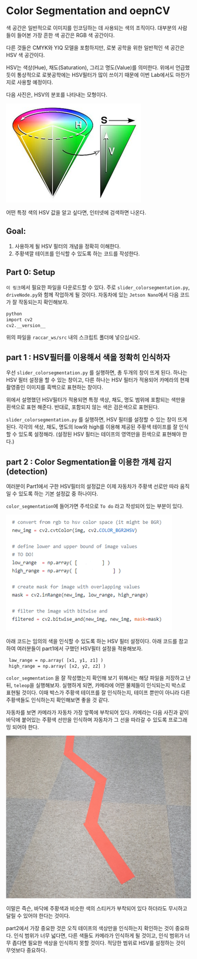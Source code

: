 # Color Segmentation and oepnCV

 색 공간은 일반적으로 이미지를 인코딩하는 데 사용되는 색의 조직이다. 대부분의 사람들이 들어본 가장 흔한 색 공간은 RGB 색 공간이다. 
 
 다른 것들은 CMYK와 YIQ 모델을 포함하지만, 로봇 공학을 위한 일반적인 색 공간은 HSV 색 공간이다.

 HSV는 색상(Hue), 채도(Saturation), 그리고 명도(Value)를 의미한다. 위에서 언급했듯이 통상적으로 로봇공학에는 HSV필터가 많이 쓰이기 때문에 이번 Lab에서도 마찬가지로 사용할 예정이다.

 다음 사진은, HSV의 분포를 나타내는 모형이다. 
 
 ![HSV](img/HSV.png)

 어떤 특정 색의 HSV 값을 알고 싶다면, 인터넷에 검색하면 나온다.


## Goal:
 1. 사용하게 될 HSV 필터의 개념을 정확히 이해한다.
 2. 주황색깔 테이프를 인식할 수 있도록 하는 코드를 작성한다.

## Part 0: Setup

 `이 링크`에서 필요한 파일을 다운로드할 수 있다. 주로 `slider_colorsegmentation.py`, `driveNode.py`와 함께 작업하게 될 것이다.
 자동차에 있는 `Jetson Nano`에서 다음 코드가 잘 작동되는지 확인해보자.
    
    python 
    import cv2 
    cv2.__version__

 위의 파일을 `raccar_ws/src` 내의 스크립트 폴더에 넣으십시오.


## part 1 : HSV필터를 이용해서 색을 정확히 인식하자
 우선 `slider_colorsegmentation.py` 를 실행하면, 총 두개의 창이 뜨게 된다.
 하나는 HSV 필터 설정을 할 수 있는 창이고, 다른 하나는 HSV 필터가 적용되어 카메라의 현재 촬영중인 이미지를 흑백으로 표현하는 창이다.  
 
 위에서 설명했던 HSV필터가 적용되면 특정 색상, 채도, 명도 범위에 포함되는 색만을 흰색으로 표현 해준다. 반대로, 포함되지 않는 색은 검은색으로 표현된다.

 `slider_colorsegmentation.py` 를 실행하면, HSV 필터를 설정할 수 있는 창이 뜨게 된다. 
 각각의 색상, 채도, 명도의 low와 high를 이용해 제공된 주황색 테이프를 잘 인식할 수 있도록 설정해라. (설정된 HSV 필터는 테이프의 영역만을 흰색으로 표현해야 한다.) 
 

## part 2 : Color Segmentation을 이용한 개체 감지(detection) 
 여러분이 Part1에서 구한 HSV필터의 설정값은 이제 자동차가 주황색 선로만 따라 움직일 수 있도록 하는 기본 설정값 중 하나이다.

 `color_segmentation`에 들어가면 주석으로 `To do` 라고 작성되어 있는 부분이 있다. 

 ![color](img/color.png)

  아래 코드는 임의의 색을 인식할 수 있도록 하는 HSV 필터 설정이다. 아래 코드를 참고하여 여러분들이 part1에서 구했던 HSV필터 설정을 적용해보자.
  
     law_range = np.array( [x1, y1, z1] )
     high_range = np.array( [x2, y2, z2] )

 `color_segmentation` 을 잘 작성했는지 확인해 보기 위해서는 해당 파일을 저장하고 난 뒤, `teleop`을 실행해보자.
 실행하게 되면, 카메라에 어떤 물체들이 인식되는지 박스로 표현될 것이다. 이때 박스가 주황색 테이프를 잘 인식하는지, 테이프 뿐만이 아니라 다른 주황색들도 인식하는지 확인해보면 좋을 것 같다.
 
 자동차를 보면 카메라가 자동차 가장 앞쪽에 부착되어 있다. 
 카메라는 다음 사진과 같이 바닥에 붙어있는 주황색 선만을 인식하며 자동차가 그 선을 따라갈 수 있도록 프로그래밍 되어야 한다. 

 ![road](img/road.png)

 이말은 즉슨, 바닥에 주황색과 비슷한 색의 스티커가 부착되어 있다 하더라도 무시하고 달릴 수 있어야 한다는 것이다. 

 part2에서 가장 중요한 것은 오직 테이프의 색상만을 인식하는지 확인하는 것이 중요하다. 인식 범위가 너무 넓다면, 다른 색들도 카메라가 인식하게 될 것이고, 인식 범위가 너무 좁다면 필요한 색상을 인식하지 못할 것이다. 
 적당한 범위로 HSV를 설정하는 것이 무엇보다 중요하다.
 
